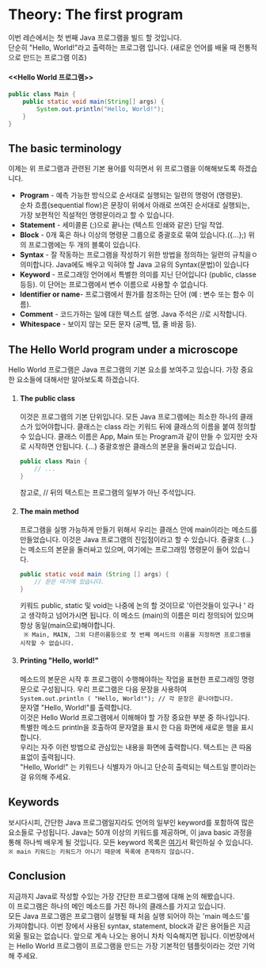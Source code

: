 # Theory: The first program
이번 레슨에서는 첫 번째 Java 프로그램을 빌드 할 것입니다.   
단순히 "Hello, World!"라고 출력하는 프로그램 입니다. (새로운 언어를 배울 때 전통적으로 만드는 프로그램 이죠)

#### <<Hello World 프로그램>>
``` java
public class Main {
    public static void main(String[] args) {
        System.out.println("Hello, World!");
    }
} 
```

## The basic terminology
이제는 위 프로그램과 관련된 기본 용어를 익히면서 위 프로그램을 이해해보도록 하겠습니다.

- **Program** - 예측 가능한 방식으로 순서대로 실행되는 일련의 명령어 (명령문).  
순차 흐름(sequential flow)은 문장이 위에서 아래로 쓰여진 순서대로 실행되는, 가장 보편적인 직설적인 명령문이라고 할 수 있습니다.
- **Statement** - 세미콜론 (;)으로 끝나는 (텍스트 인쇄와 같은) 단일 작업.
- **Block** - 0개 혹은 하나 이상의 명령문 그룹으로 중괄호로 묶여 있습니다.({...};) 위의 프로그램에는 두 개의 블록이 있습니다.
- **Syntax** - 잘 작동하는 프로그램을 작성하기 위한 방법을 정의하는 일련의 규칙을ㅇ 의미합니다. Java에도 배우고 익혀야 할 Java 고유의 Syntax(문법)이 있습니다 
- **Keyword** - 프로그래밍 언어에서 특별한 의미를 지닌 단어입니다 (public, classe 등등). 이 단어는 프로그램에서 변수 이름으로 사용할 수 없습니다.
- **Identifier or name**- 프로그램에서 뭔가를 참조하는 단어 (예 : 변수 또는 함수 이름).
- **Comment** - 코드가하는 일에 대한 텍스트 설명. Java 주석은 //로 시작합니다.
- **Whitespace** - 보이지 않는 모든 문자 (공백, 탭, 줄 바꿈 등).

## The Hello World program under a microscope
Hello World 프로그램은 Java 프로그램의 기본 요소를 보여주고 있습니다. 가장 중요한 요소들에 대해서만 알아보도록 하겠습니다.

1. #### The public class  
    이것은 프로그램의 기본 단위입니다. 모든 Java 프로그램에는 최소한 하나의 클래스가 있어야합니다. 클래스는 class 라는 키워드 뒤에 클래스의 이름을 붙여 정의할 수 있습니다. 클래스 이름은 App, Main 또는 Program과 같이 만들 수 있지만 숫자로 시작하면 안됩니다. {...} 중괄호쌍은 클래스의 본문을 둘러싸고 있습니다.
    ``` java
    public class Main {
        // ...
    }
    ```
    참고로, // 뒤의 텍스트는 프로그램의 일부가 아닌 주석입니다.  

2. #### The main method  
    프로그램을 실행 가능하게 만들기 위해서 우리는 클래스 안에 main이라는 메소드를 만들었습니다. 이것은 Java 프로그램의 진입점이라고 할 수 있습니다. 중괄호 {...}는 메소드의 본문을 둘러싸고 있으며, 여기에는 프로그래밍 명령문이 들어 있습니다.
    ``` java
    public static void main (String [] args) {
        // 문은 여기에 있습니다.
    }
    ```
    키워드 public, static 및 void는 나중에 논의 할 것이므로 '이런것들이 있구나 ' 라고 생각하고 넘어가시면 됩니다. 이 메소드 (main)의 이름은 미리 정의되어 있으며 항상 동일(main으로)해야합니다.   
   ` ※ Main, MAIN, 그외 다른이름등으로 첫 번째 메서드의 이름을 지정하면 프로그램을 시작할 수 없습니다.`

3. #### Printing "Hello, world!"
    메소드의 본문은 시작 후 프로그램이 수행해야하는 작업을 표현한 프로그래밍 명령문으로 구성됩니다. 우리 프로그램은 다음 문장을 사용하여  
    `System.out.println ( "Hello, World!"); // 각 문장은 끝나야합니다.`  
    문자열 "Hello, World!"를 출력합니다.  
    이것은 Hello World 프로그램에서 이해해야 할 가장 중요한 부분 중 하나입니다.  
    특별한 메소드 println을 호출하여 문자열을 표시 한 다음 화면에 새로운 행을 표시합니다.  
     우리는 자주 이런 방법으로 관심있는 내용을 화면에 출력합니다. 텍스트는 큰 따옴표없이 출력됩니다.   
    "Hello, World!" 는 키워드나 식별자가 아니고 단순히 출력되는 텍스트일 뿐이라는걸 유의해 주세요.


## Keywords
보시다시피, 간단한 Java 프로그램일지라도 언어의 일부인 keyword를 포함하여 많은 요소들로 구성됩니다. Java는 50개 이상의 키워드를 제공하며, 이 java basic 과정을 통해 하나씩 배우게 될 것입니다. 모든 keyword 목록은 [여기](https://en.wikipedia.org/wiki/List_of_Java_keywords)서 확인하실 수 있습니다.   
`※ main 키워드는 키워드가 아니기 때문에 목록에 존재하지 않습니다.`  

## Conclusion
지금까지 Java로 작성할 수있는 가장 간단한 프로그램에 대해 논의 해봤습니다.  
이 프로그램은 하나의 메인 메소드를 가진 하나의 클래스를 가지고 있습니다.   
모든 Java 프로그램은 프로그램이 실행될 때 처음 실행 되어야 하는 'main 메소드'를 가져야합니다. 이번 장에서 사용된 syntax, statement, block과 같은 용어들은 지금 외울 필요는 없습니다. 앞으로 계속 나오는 용어니 차차 익숙해지면 됩니다. 이번장에서는 Hello World 프로그램이 프로그램을 만드는 가장 기본적인 템플릿이라는 것만 기억해 주세요.
